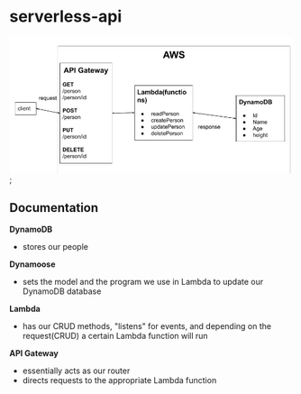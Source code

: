 # serverless-api

![UML](./lab18.jpg);

## Documentation

**DynamoDB**
- stores our people

**Dynamoose**
- sets the model and the program we use in Lambda to update our DynamoDB database

**Lambda**
- has our CRUD methods, "listens" for events, and depending on the request(CRUD) a certain Lambda function will run

**API Gateway**
- essentially acts as our router
- directs requests to the appropriate Lambda function
